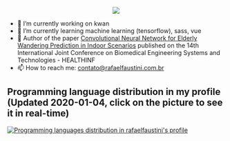 
<p align="center"><a align="center" href="https://github.com/anuraghazra/github-readme-stats"><img align="center" src="https://github-readme-stats.vercel.app/api?username=rafaelfaustini&title_color=ff1744&icon_color=f05545&text_color=fff&bg_color=424242&show_icons=true"></img></a></p>

- 🔭 I’m currently working on kwan
- 🌱 I’m currently learning machine learning (tensorflow), sass, vue
- 📄 Author of the paper [Convolutional Neural Network for Elderly Wandering Prediction in Indoor Scenarios](https://www.scitepress.org/Link.aspx?doi=10.5220/0010379902530260) published on the  14th International Joint Conference on Biomedical Engineering Systems and Technologies - HEALTHINF
- 📫 How to reach me: contato@rafaelfaustini.com.br

## Programming language distribution in my profile (Updated 2020-01-04, click on the picture to see it in real-time)
[![Programming languages distribution in rafaelfaustini's profile](https://i.imgur.com/NvUdU0Q.jpg)](http://ionicabizau.github.io/github-profile-languages/?user=rafaelfaustini)
